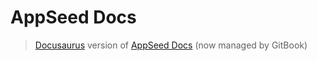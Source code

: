 # AppSeed Docs

> [Docusaurus](https://docusaurus.io/) version of [AppSeed Docs](https://docs.appseed.us/) (now managed by GitBook)

